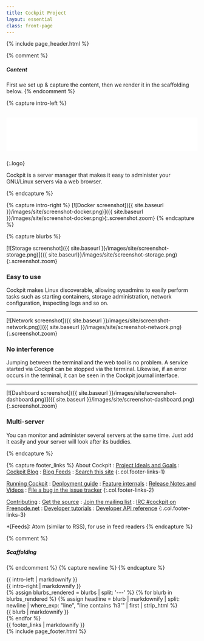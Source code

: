 ```yaml
---
title: Cockpit Project
layout: essential
class: front-page
---
```

{% include page_header.html %}

{% comment %}
##### Content #####
First we set up & capture the content, then we render it in the scaffolding below.
{% endcomment %}


{% capture intro-left %}
## ![Cockpit](/images/site/cockpit-logo.svg)
{:.logo}

<span aria-hidden="true" role="presentation">Cockpit</span> is a server manager that makes it easy to administer your GNU/Linux servers via a web browser.

{% endcapture %}

{% capture intro-right %}
[![Docker screenshot]({{ site.baseurl }}/images/site/screenshot-docker.png)]({{ site.baseurl }}/images/site/screenshot-docker.png){:.screenshot.zoom}
{% endcapture %}


{% capture blurbs %}

[![Storage screenshot]({{ site.baseurl }}/images/site/screenshot-storage.png)]({{ site.baseurl}}/images/site/screenshot-storage.png){:.screenshot.zoom}
### Easy to use
Cockpit makes Linux discoverable, allowing sysadmins to easily perform tasks such as starting containers, storage administration, network configuration, inspecting logs and so on.

---

[![Network screenshot]({{ site.baseurl }}/images/site/screenshot-network.png)]({{ site.baseurl }}/images/site/screenshot-network.png){:.screenshot.zoom}
### No interference
Jumping between the terminal and the web tool is no problem. A service started via Cockpit can be stopped via the terminal. Likewise, if an error occurs in the terminal, it can be seen in the Cockpit journal interface.

---

[![Dashboard screenshot]({{ site.baseurl }}/images/site/screenshot-dashboard.png)]({{ site.baseurl }}/images/site/screenshot-dashboard.png){:.screenshot.zoom}
### Multi-server
You can monitor and administer several servers at the same time. Just add it easily and your server will look after its buddies.

{% endcapture %}


{% capture footer_links %}
About Cockpit
: [Project Ideals and Goals](ideals.html)
: [Cockpit Blog](blog)
: [Blog Feeds](blog/feeds/)
: [Search this site](search.html)
{:.col.footer-links-1}

[Running Cockpit](running.html)
: [Deployment guide](guide/latest/guide.html)
: [Feature internals](guide/latest/features.html)
: [Release Notes and Videos](blog/category/release.html)
: [File a bug in the issue tracker](https://github.com/cockpit-project/cockpit/issues)
{:.col.footer-links-2}

[Contributing](https://github.com/cockpit-project/cockpit/wiki/Contributing)
: [Get the source](https://github.com/cockpit-project/cockpit)
: [Join the mailing list](https://lists.fedorahosted.org/archives/list/cockpit-devel@lists.fedorahosted.org/)
: [IRC #cockpit on Freenode.net](irc://irc.freenode.net:6667/cockpit)
: [Developer tutorials](blog/category/tutorial.html)
: [Developer API reference](guide/latest/development.html)
{:.col.footer-links-3}

*[Feeds]: Atom (similar to RSS), for use in feed readers
{% endcapture %}


{% comment %}
##### Scaffolding #####
{% endcomment %}
{% capture newline %}
{% endcapture %}

<div id="page-wrap" role="main">
  <section class="intro">
    <div class="wrapper"><div class="grid-center-noBottom">
      <div class="side-left col-7_md-11">{{ intro-left  | markdownify }}</div>
      <div class="side-right col-5_md-11-bottom"><div class="intro-image">{{ intro-right | markdownify }}</div></div>
    </div></div>
  </section>

  <section class="wrapper">
    <section class="grid-center_md-2_sm-1 blurbs">
      {% assign blurbs_rendered = blurbs | split: '---' %}
      {% for blurb in blurbs_rendered %}
        {% assign headline = blurb
        | markdownify
        | split: newline
        | where_exp: "line", "line contains 'h3'"
        | first
        | strip_html
        %}
        <div class="col section--{{ headline }}">{{ blurb | markdownify }}</div>
      {% endfor %}
    </section>
  </section>
</div>

<footer class="footerlinks">
  <div class="wrapper"><div class="grid-wrap-3_md-2_xs-1">
    {{ footer_links | markdownify }}
  </div></div>
</footer>
{% include page_footer.html %}

<script>
<!--
$(function(){
  $(document).on('click', 'a.screenshot.zoom', function(ev){
    desc = $('img', this).attr('alt');
    code = $('<div id="imagePreview" class="image-container zoom-out"><img src="' + this.href + '" alt="' + desc + '"><p>' + desc + "<\/p><\/div>");
    $('body').append(code);
    ev.preventDefault();
  }).on('click', '#imagePreview', function(ev){
    $(this).fadeOut(200, function(){
      $(this).remove();
    });
  });
});
//-->
</script>

